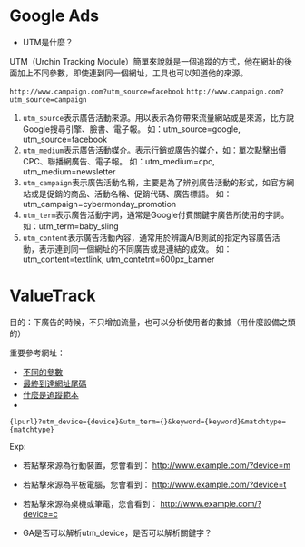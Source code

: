 # Google Ads

- UTM是什麼？

UTM（Urchin Tracking Module）簡單來說就是一個追蹤的方式，他在網址的後面加上不同參數，即使連到同一個網址，工具也可以知道他的來源。

`http://www.campaign.com?utm_source=facebook`
`http://www.campaign.com?utm_source=campaign`

1. `utm_source`表示廣告活動來源。用以表示為你帶來流量網站或是來源，比方說Google搜尋引擎、臉書、電子報。
如：utm_source=google, utm_source=facebook
2. `utm_medium`表示廣告活動媒介。表示行銷或廣告的媒介，如：單次點擊出價CPC、聯播網廣告、電子報。
如：utm_medium=cpc, utm_medium=newsletter
3. `utm_campaign`表示廣告活動名稱，主要是為了辨別廣告活動的形式，如官方網站或是促銷的商品、活動名稱、促銷代碼、廣告標語。
如：utm_campaign=cybermonday_promotion
4. `utm_term`表示廣告活動字詞，通常是Google付費關鍵字廣告所使用的字詞。
如：utm_term=baby_sling
5. `utm_content`表示廣告活動內容，通常用於辨識A/B測試的指定內容廣告活動，表示連到同一個網址的不同廣告或是連結的成效。
如：utm_content=textlink, utm_contetnt=600px_banner

# ValueTrack

目的：下廣告的時候，不只增加流量，也可以分析使用者的數據（用什麼設備之類的）

重要參考網址：
- [不同的參數](https://support.google.com/google-ads/answer/6305529?hl=zh-Hant#ttdsa)
- [最終到達網址尾碼](https://support.google.com/google-ads/answer/9054021?hl=zh-Hant)
- [什麼是追蹤範本](https://support.google.com/google-ads/answer/6273460?hl=zh-Hant)
- 


```
{lpurl}?utm_device={device}&utm_term={}&keyword={keyword}&matchtype={matchtype}
```

Exp:

- 若點擊來源為行動裝置，您會看到：
http://www.example.com/?device=m

- 若點擊來源為平板電腦，您會看到：
http://www.example.com/?device=t

- 若點擊來源為桌機或筆電，您會看到：
http://www.example.com/?device=c



- GA是否可以解析utm_device，是否可以解析關鍵字？

